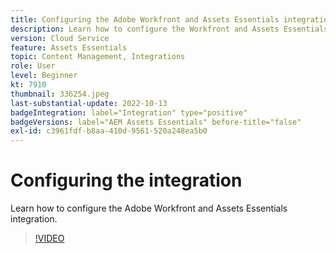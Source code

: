 ```yaml
---
title: Configuring the Adobe Workfront and Assets Essentials integration
description: Learn how to configure the Workfront and Assets Essentials integration.
version: Cloud Service
feature: Assets Essentials
topic: Content Management, Integrations
role: User
level: Beginner
kt: 7910
thumbnail: 336254.jpeg
last-substantial-update: 2022-10-13
badgeIntegration: label="Integration" type="positive"
badgeVersions: label="AEM Assets Essentials" before-title="false"
exl-id: c3961fdf-b8aa-410d-9561-520a248ea5b0
---
```

# Configuring the integration

Learn how to configure the Adobe Workfront and Assets Essentials integration.

>[!VIDEO](https://video.tv.adobe.com/v/336254?quality=12&learn=on)

